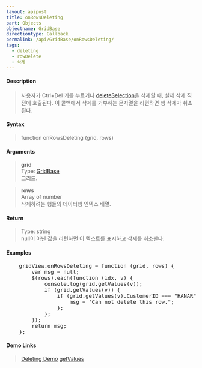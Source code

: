 ```yaml
---
layout: apipost
title: onRowsDeleting
part: Objects
objectname: GridBase
directiontype: Callback
permalink: /api/GridBase/onRowsDeleting/
tags:
  - deleting
  - rowDelete
  - 삭제
---
```



#### Description

> 사용자가 Ctrl+Del 키를 누르거나 [deleteSelection](/api/GridBase/deleteSelection/)을 삭제할 때, 실제 삭제 직전에 호출된다. 이 콜백에서 삭제를 거부하는 문자열을 리턴하면 행 삭제가 취소된다.   

#### Syntax

> function onRowsDeleting (grid, rows)  

#### Arguments

> **grid**  
> Type: [GridBase](/api/GridBase/)  
> 그리드.  

> **rows**  
> Array of number  
> 삭제하려는 행들의 데이터행 인덱스 배열.  

#### Return

> Type: string  
> null이 아닌 값을 리턴하면 이 텍스트를 표시하고 삭제를 취소한다.  

#### Examples 

<pre class="prettyprint">
    gridView.onRowsDeleting = function (grid, rows) {
        var msg = null;
        $(rows).each(function (idx, v) {
            console.log(grid.getValues(v));
            if (grid.getValues(v)) {
                if (grid.getValues(v).CustomerID === "HANAR") {
                    msg = 'Can not delete this row.";
                };
            };
        });
        return msg;
    };
</pre>

#### Demo Links
> [Deleting Demo](http://demo.realgrid.com/Demo/Deleting)
> [getValues](/api/GridBase/getValues)